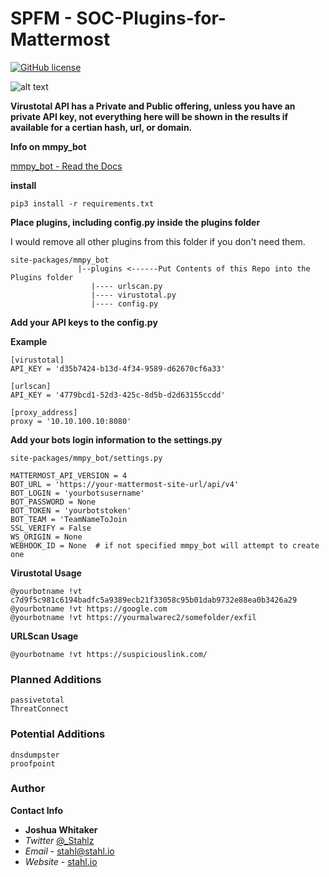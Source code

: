 # SPFM - SOC-Plugins-for-Mattermost #
[![GitHub license](https://img.shields.io/github/license/Naereen/StrapDown.js.svg)](https://github.com/Naereen/StrapDown.js/blob/master/LICENSE)

![alt text](https://i.imgur.com/vRpg5gK.gif)

**Virustotal API has a Private and Public offering, unless you have an private API key, not everything here will be shown in the results if available for a certian hash, url, or domain.**



**Info on mmpy_bot**

[mmpy_bot - Read the Docs](https://mmpy-bot.readthedocs.io/en/latest/)



**install**

```shell
pip3 install -r requirements.txt 
```

**Place plugins, including config.py inside the plugins folder**

I would remove all other plugins from this folder if you don't need them.

```shell
site-packages/mmpy_bot
               |--plugins <------Put Contents of this Repo into the Plugins folder
                  |---- urlscan.py
                  |---- virustotal.py
                  |---- config.py
```


**Add your API keys to the config.py**

**Example**
```shell
[virustotal]
API_KEY = 'd35b7424-b13d-4f34-9589-d62670cf6a33'

[urlscan]
API_KEY = '4779bcd1-52d3-425c-8d5b-d2d63155ccdd'

[proxy_address]
proxy = '10.10.100.10:8080'
```



**Add your bots login information to the settings.py**

```shell
site-packages/mmpy_bot/settings.py
```

```shell
MATTERMOST_API_VERSION = 4
BOT_URL = 'https://your-mattermost-site-url/api/v4'
BOT_LOGIN = 'yourbotsusername'
BOT_PASSWORD = None
BOT_TOKEN = 'yourbotstoken'
BOT_TEAM = 'TeamNameToJoin
SSL_VERIFY = False
WS_ORIGIN = None
WEBHOOK_ID = None  # if not specified mmpy_bot will attempt to create one
```


**Virustotal Usage**
```shell
@yourbotname !vt c7d9f5c981c6194badfc5a9389ecb21f33058c95b01dab9732e88ea0b3426a29
@yourbotname !vt https://google.com
@yourbotname !vt https://yourmalwarec2/somefolder/exfil
```


**URLScan Usage**
```shell
@yourbotname !vt https://suspiciouslink.com/
```

### Planned Additions ###
```shell
passivetotal
ThreatConnect
```

### Potential Additions ###
```shell
dnsdumpster
proofpoint
```

### Author ###

**Contact Info**
* **Joshua Whitaker** 
* *Twitter* [@_Stahlz](https://twitter.com/_Stahlz)
* *Email* - [stahl@stahl.io](stahl@stahl.io)
* *Website* - [stahl.io](http://stahl.io)
